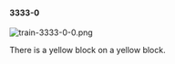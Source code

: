 #### 3333-0
![train-3333-0-0.png](https://github.com/lil-lab/nlvr/raw/master/nlvr/train/images/49/train-3333-0-0.png "train-3333-0-0.png")

There is a yellow block on a yellow block.